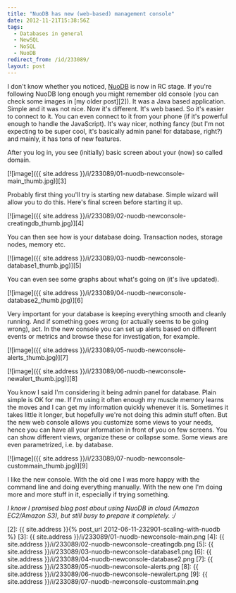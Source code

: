```yaml
---
title: "NuoDB has new (web-based) management console"
date: 2012-11-21T15:38:56Z
tags:
  - Databases in general
  - NewSQL
  - NoSQL
  - NuoDB
redirect_from: /id/233089/
layout: post
---
```

I don't know whether you noticed, [NuoDB][1] is now in RC stage. If you're following NuoDB long enough you might remember old console (you can check some images in [my older post][2]). It was a Java based application. Simple and it was not nice. Now it's different. It's web based. So it's easier to connect to it. You can even connect to it from your phone (if it's powerful enough to handle the JavaScript). It's way nicer, nothing fancy (but I'm not expecting to be super cool, it's basically admin panel for database, right?) and mainly, it has tons of new features.

After you log in, you see (initially) basic screen about your (now) so called domain.

[![image]({{ site.address }}/i/233089/01-nuodb-newconsole-main_thumb.jpg)][3]

Probably first thing you'll try is starting new database. Simple wizard will allow you to do this. Here's final screen before starting it up.

[![image]({{ site.address }}/i/233089/02-nuodb-newconsole-creatingdb_thumb.jpg)][4]

You can then see how is your database doing. Transaction nodes, storage nodes, memory etc.

[![image]({{ site.address }}/i/233089/03-nuodb-newconsole-database1_thumb.jpg)][5]

You can even see some graphs about what's going on (it's live updated).

[![image]({{ site.address }}/i/233089/04-nuodb-newconsole-database2_thumb.jpg)][6]

Very important for your database is keeping everything smooth and cleanly running. And if something goes wrong (or actually seems to be going wrong), act. In the new console you can set up alerts based on different events or metrics and browse these for investigation, for example.

[![image]({{ site.address }}/i/233089/05-nuodb-newconsole-alerts_thumb.jpg)][7]

[![image]({{ site.address }}/i/233089/06-nuodb-newconsole-newalert_thumb.jpg)][8]

You know I said I'm considering it being admin panel for database. Plain simple is OK for me. If I'm using it often enough my muscle memory learns the moves and I can get my information quickly whenever it is. Sometimes it takes little it longer, but hopefully we're not doing this admin stuff often. But the new web console allows you customize some views to your needs, hence you can have all your information in front of you on few screens. You can show different views, organize these or collapse some. Some views are even parametrized, i.e. by database.

[![image]({{ site.address }}/i/233089/07-nuodb-newconsole-custommain_thumb.jpg)][9]

I like the new console. With the old one I was more happy with the command line and doing everything manually. With the new one I'm doing more and more stuff in it, especially if trying something.

_I know I promised blog post about using NuoDB in cloud (Amazon EC2/Amazon S3), but still busy to prepare it completely. :/_

[1]: http://www.nuodb.com
[2]: {{ site.address }}{% post_url 2012-06-11-232901-scaling-with-nuodb %}
[3]: {{ site.address }}/i/233089/01-nuodb-newconsole-main.png
[4]: {{ site.address }}/i/233089/02-nuodb-newconsole-creatingdb.png
[5]: {{ site.address }}/i/233089/03-nuodb-newconsole-database1.png
[6]: {{ site.address }}/i/233089/04-nuodb-newconsole-database2.png
[7]: {{ site.address }}/i/233089/05-nuodb-newconsole-alerts.png
[8]: {{ site.address }}/i/233089/06-nuodb-newconsole-newalert.png
[9]: {{ site.address }}/i/233089/07-nuodb-newconsole-custommain.png